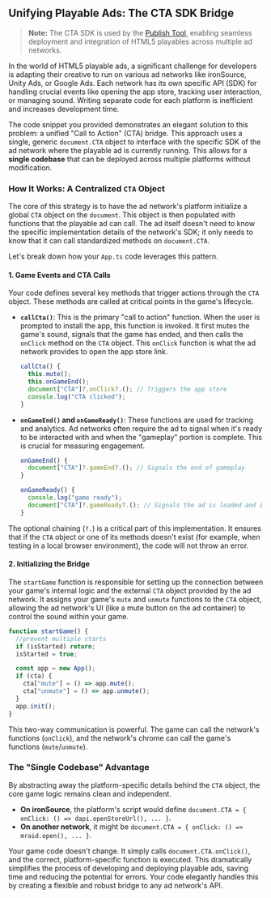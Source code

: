 ## Unifying Playable Ads: The CTA SDK Bridge

> **Note:** The CTA SDK is used by the [Publish Tool](/#publish), enabling seamless deployment and integration of HTML5 playables across multiple ad networks.  

In the world of HTML5 playable ads, a significant challenge for developers is adapting their creative to run on various ad networks like ironSource, Unity Ads, or Google Ads. Each network has its own specific API (SDK) for handling crucial events like opening the app store, tracking user interaction, or managing sound. Writing separate code for each platform is inefficient and increases development time.

The code snippet you provided demonstrates an elegant solution to this problem: a unified "Call to Action" (CTA) bridge. This approach uses a single, generic `document.CTA` object to interface with the specific SDK of the ad network where the playable ad is currently running. This allows for a **single codebase** that can be deployed across multiple platforms without modification.

### How It Works: A Centralized `CTA` Object

The core of this strategy is to have the ad network's platform initialize a global `CTA` object on the `document`. This object is then populated with functions that the playable ad can call. The ad itself doesn't need to know the specific implementation details of the network's SDK; it only needs to know that it can call standardized methods on `document.CTA`.

Let's break down how your `App.ts` code leverages this pattern.

#### 1. Game Events and CTA Calls

Your code defines several key methods that trigger actions through the `CTA` object. These methods are called at critical points in the game's lifecycle.

* **`callCta()`**: This is the primary "call to action" function. When the user is prompted to install the app, this function is invoked. It first mutes the game's sound, signals that the game has ended, and then calls the `onClick` method on the `CTA` object. This `onClick` function is what the ad network provides to open the app store link.

  ```typescript
  callCta() {
    this.mute();
    this.onGameEnd();
    document["CTA"]?.onClick?.(); // Triggers the app store
    console.log("CTA clicked");
  }
  ```

* **`onGameEnd()` and `onGameReady()`**: These functions are used for tracking and analytics. Ad networks often require the ad to signal when it's ready to be interacted with and when the "gameplay" portion is complete. This is crucial for measuring engagement.

  ```typescript
  onGameEnd() {
    document["CTA"]?.gameEnd?.(); // Signals the end of gameplay
  }
  
  onGameReady() {
    console.log("game ready");
    document["CTA"]?.gameReady?.(); // Signals the ad is loaded and interactive
  }
  ```

The optional chaining (`?.`) is a critical part of this implementation. It ensures that if the `CTA` object or one of its methods doesn't exist (for example, when testing in a local browser environment), the code will not throw an error.

#### 2. Initializing the Bridge

The `startGame` function is responsible for setting up the connection between your game's internal logic and the external `CTA` object provided by the ad network. It assigns your game's `mute` and `unmute` functions to the `CTA` object, allowing the ad network's UI (like a mute button on the ad container) to control the sound within your game.

```typescript
function startGame() {
  //prevent multiple starts
  if (isStarted) return;
  isStarted = true;

  const app = new App();
  if (cta) {
    cta["mute"] = () => app.mute();
    cta["unmute"] = () => app.unmute();
  }
  app.init();
}
```

This two-way communication is powerful. The game can call the network's functions (`onClick`), and the network's chrome can call the game's functions (`mute`/`unmute`).

### The "Single Codebase" Advantage

By abstracting away the platform-specific details behind the `CTA` object, the core game logic remains clean and independent.

* **On ironSource**, the platform's script would define `document.CTA = { onClick: () => dapi.openStoreUrl(), ... }`.
* **On another network**, it might be `document.CTA = { onClick: () => mraid.open(), ... }`.

Your game code doesn't change. It simply calls `document.CTA.onClick()`, and the correct, platform-specific function is executed. This dramatically simplifies the process of developing and deploying playable ads, saving time and reducing the potential for errors. Your code elegantly handles this by creating a flexible and robust bridge to any ad network's API.
